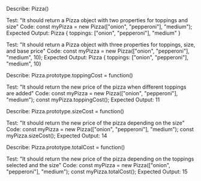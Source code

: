 Describe: Pizza()

Test: "It should return a Pizza object with two properties for toppings and size"
Code: const myPizza = new Pizza(["onion", "pepperoni"], "medium");
Expected Output: Pizza { toppings: ["onion", "pepperoni"], "medium" }

Test: "It should return a Pizza object with three properties for toppings, size, and base price"
Code: const myPizza = new Pizza(["onion", "pepperoni"], "medium", 10);
Expected Output: Pizza { toppings: ["onion", "pepperoni"], "medium", 10}

Describe: Pizza.prototype.toppingCost = function()

Test: "It should return the new price of the pizza when different toppings are added"
Code: 
const myPizza = new Pizza(["onion", "pepperoni"], "medium");
const myPizza.toppingCost();
Expected Output: 11

Describe: Pizza.prototype.sizeCost = function()

Test: "It should return the new price of the pizza depending on the size"
Code: 
const myPizza = new Pizza(["onion", "pepperoni"], "medium");
const myPizza.sizeCost();
Expected Output: 14

Describe: Pizza.prototype.totalCost = function()

Test: "It should return the new price of the pizza depending on the toppings selected and the size"
Code: 
const myPizza = new Pizza(["onion", "pepperoni"], "medium");
const myPizza.totalCost();
Expected Output: 15
